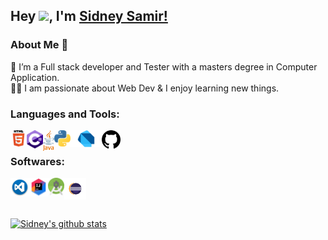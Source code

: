 ## Hey <img src="https://github.com/TheDudeThatCode/TheDudeThatCode/blob/master/Assets/Hi.gif" width="29px">, I'm [Sidney Samir!](https://www.linkedin.com/in/sidneysamir/) 

### About Me 🚀
🌱 I’m a Full stack developer and Tester with a masters degree in Computer Application. </br>
👨‍💻 I am passionate about Web Dev & I enjoy learning new things. </br>



### Languages and Tools:


<div <abbr title="Html"></abbr>
<a href="https://pt.wikipedia.org/wiki/HTML5" target="_blank"><img align="left" alt="HTML5" width="26px" src="https://raw.githubusercontent.com/github/explore/80688e429a7d4ef2fca1e82350fe8e3517d3494d/topics/html/html.png" </a> </div>

<div <abbr title="C#"></abbr>
<a href="https://docs.microsoft.com/pt-br/dotnet/csharp/" target="_blank"> <img align="left" width="26px" src="https://github.com/sidneysamir/logos/blob/main/c-sharp-c-seeklogo.com.svg"/> </a></div>

<div <abbr title="Java"></abbr>
<a href="https://en.wikipedia.org/wiki/Java_(programming_language)" target="_blank"> <img align="left" width="18px" src="https://github.com/sidneysamir/logos/blob/main/java.png"/> </a></div>

<div <abbr title="Python"></abbr>
<a href="https://www.python.org/" target="_blank"> <img align="left" width="26px" src="https://github.com/sidneysamir/logos/blob/main/python.svg"/> </a></div>

<div <abbr title="Dart"></abbr>
<a href="https://dart.dev/" target="_blank"> <img align="left" width="50px" src="https://github.com/sidneysamir/logos/blob/main/dart.png"/> </a></div>

<div <abbr title="Github"></abbr>
<a href="https://github.com/" target="_blank"> <img align="left" width="30px" src="https://github.com/sidneysamir/logos/blob/main/github.svg"/> </a></div>

<br />

### Softwares:


<div <abbr title="VsCode"></abbr>
<a href="https://code.visualstudio.com/" target="_blank"><img align="left" alt="HTML5" width="30px" src="https://github.com/sidneysamir/logos/blob/main/vscode.png" </a> </div>

<div <abbr title="Intelij"></abbr>
<a href="https://www.jetbrains.com/" target="_blank"> <img align="left" width="30px" src="https://github.com/sidneysamir/logos/blob/main/intelij.png"/> </a></div>

<div <abbr title="Android Studio"></abbr>
<a href="https://developer.android.com/studio" target="_blank"> <img align="left" width="26px" src="https://github.com/sidneysamir/logos/blob/main/AndroidStudio.png"/> </a></div>

<div <abbr title="Eclipse"></abbr>
<a href="https://www.eclipse.org/" target="_blank"> <img align="left" width="35px" src="https://github.com/sidneysamir/logos/blob/main/eclipse.png"/> </a></div>

<br />
<br />
<br />

[![Sidney's github stats](https://github-readme-stats.vercel.app/api?username=sidneysamir&include_all_commits=true&count_private=true&show_icons=true&line_height=20&title_color=FFFFFF&icon_color=FFFFFF&text_color=FFFFFF&bg_color=0D1117)](https://github.com/sidneysamir)
